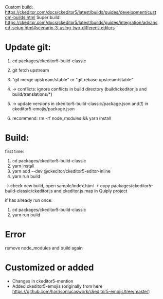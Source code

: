 Custom build: https://ckeditor.com/docs/ckeditor5/latest/builds/guides/development/custom-builds.html
Super build: https://ckeditor.com/docs/ckeditor5/latest/builds/guides/integration/advanced-setup.html#scenario-3-using-two-different-editors


Update git:
===

1) cd packages/ckeditor5-build-classic
2) git fetch upstream
3) "git merge upstream/stable" or "git rebase upstream/stable"
4) -> conflicts: ignore conflicts in build directory (build/ckeditor.js and build/translations/*)
5) -> update versions in ckeditor5-build-classic/package.json and(!) in ckeditor5-emojis/package.json  

6) recommend: rm -rf node_modules && yarn install
           
Build:
===

first time:
1) cd packages/ckeditor5-build-classic
2) yarn install
3) yarn add --dev @ckeditor/ckeditor5-editor-inline
4) yarn run build
                                                                                          
-> check new build, open sample/index.html
-> copy packages/ckeditor5-build-classic/ckeditor.js and ckeditor.js.map in Quiply project

if has already run once:         
1) cd packages/ckeditor5-build-classic
2) yarn run build

Error
===

remove node_modules and build again
                       

Customized or added
===

- Changes in ckeditor5-mention
- Added ckeditor5-emojis (originally from here https://github.com/harrisonlucaswork/ckeditor5-emojis/tree/master)
